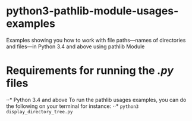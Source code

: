 # python3-pathlib-module-usages-examples
Examples showing you how to work with file paths—names of directories and files—in Python 3.4 and above using pathlib Module 
# Requirements for running the *.py* files
⋅⋅* Python 3.4 and above
To run the pathlib usages examples, you can do the following on your terminal for instance:
⋅⋅* `python3 display_directory_tree.py`
